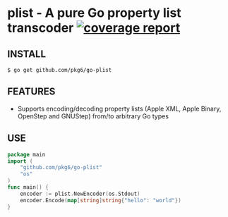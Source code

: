 # plist - A pure Go property list transcoder [![coverage report](https://gitlab.howett.net/go/plist/badges/main/coverage.svg)](https://gitlab.howett.net/go/plist/commits/main)
## INSTALL
```
$ go get github.com/pkg6/go-plist
```

## FEATURES
* Supports encoding/decoding property lists (Apple XML, Apple Binary, OpenStep and GNUStep) from/to arbitrary Go types

## USE
```go
package main
import (
	"github.com/pkg6/go-plist"
	"os"
)
func main() {
	encoder := plist.NewEncoder(os.Stdout)
	encoder.Encode(map[string]string{"hello": "world"})
}
```

